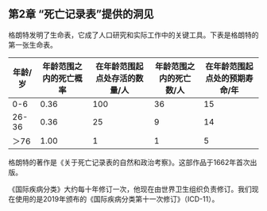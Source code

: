 ## 第2章 “死亡记录表”提供的洞见

格朗特发明了生命表，它成了人口研究和实际工作中的关键工具。下表是格朗特的第一张生命表。

|年龄/岁|年龄范围之内的死亡概率|在年龄范围起点处存活的数量/人|年龄范围之内的死亡数/人|在年龄范围起点处的预期寿命/年|
|-|-|-|-|-|
|0-6|0.36|100|36|15|
|26-36|0.36|25|9|14|
|＞76|1.00|1|1|5|

格朗特的著作是《关于死亡记录表的自然和政治考察》。这部作品于1662年首次出版。

《国际疾病分类》大约每十年修订一次，他现在由世界卫生组织负责修订。我们现在使用的是2019年颁布的《国际疾病分类第十一次修订》（ICD-11）。